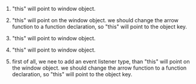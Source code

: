 1) "this" will point to window object.

2) "this" will point on the window object. we should change the arrow function to a function declaration, so "this" will point to the object key.

3) "this" will point to window object.

4) "this" will point to window object.

5) first of all, we nee to add an event listener type, than "this" will point on the window object. we should change the arrow function to a function declaration, so "this" will point to the object key.